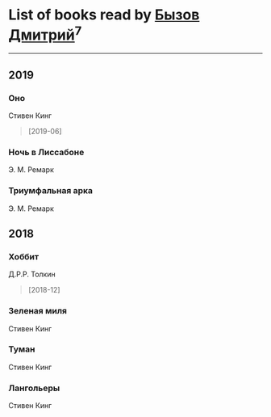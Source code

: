 # List of books read by [Бызов Дмитрий](https://www.facebook.com/profile.php?id=1146684568850703)<sup>7</sup>
---

## 2019

### Оно
Стивен Кинг
> [2019-06] 


### Ночь в Лиссабоне
Э. М. Ремарк


### Триумфальная арка
Э. М. Ремарк



## 2018

### Хоббит
Д.Р.Р. Толкин
> [2018-12] 


### Зеленая миля
Стивен Кинг


### Туман
Стивен Кинг


### Лангольеры
Стивен Кинг



